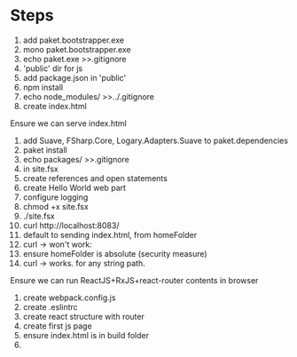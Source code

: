 # Steps

 1. add paket.bootstrapper.exe
 1. mono paket.bootstrapper.exe
 1. echo paket.exe >>.gitignore
 1. 'public' dir for js
 1. add package.json in 'public'
 1. npm install
 1. echo node_modules/ >>../.gitignore
 1. create index.html

Ensure we can serve index.html

 1. add Suave, FSharp.Core, Logary.Adapters.Suave to paket.dependencies
 1. paket install
 1. echo packages/ >>.gitignore
 1. in site.fsx
  1. create references and open statements
  1. create Hello World web part
  1. configure logging
 1. chmod +x site.fsx
 1. ./site.fsx
 1. curl http://localhost:8083/
 1. default to sending index.html, from homeFolder
 1. curl -> won't work:
 1. ensure homeFolder is absolute (security measure)
 1. curl -> works. for any string path.

Ensure we can run ReactJS+RxJS+react-router contents in browser

 1. create webpack.config.js
 1. create .eslintrc
 1. create react structure with router
 1. create first js page
 1. ensure index.html is in build folder
 1. 
